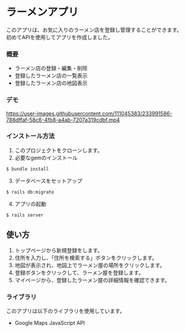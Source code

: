 # ラーメンアプリ
このアプリは、お気に入りのラーメン店を登録し管理することができます。<br>初めてAPIを使用してアプリを作成しました。

### 概要
* ラーメン店の登録・編集・削除  
* 登録したラーメン店の一覧表示  
* 登録したラーメン店の地図表示  

### デモ

https://user-images.githubusercontent.com/111045383/233991586-788dffaf-58c6-4fb8-a4ab-7207a319cdbf.mp4




### インストール方法
1. このプロジェクトをクローンします。
2. 必要なgemのインストール
```console
$ bundle install
```
3. データベースをセットアップ
```
$ rails db:migrate
```
4. アプリの起動
```
$ rails server
```

## 使い方
1. トップページから新規登録をします。
2. 住所を入力し、「住所を検索する」ボタンをクリックします。
3. 地図が表示され、地図上でラーメン屋の場所をクリックします。
4. 登録ボタンをクリックして、ラーメン屋を登録します。
5. マイページから、登録したラーメン屋の詳細情報を確認できます。


### ライブラリ
このアプリは以下のライブラリを使用しています。
* Google Maps JavaScript API

